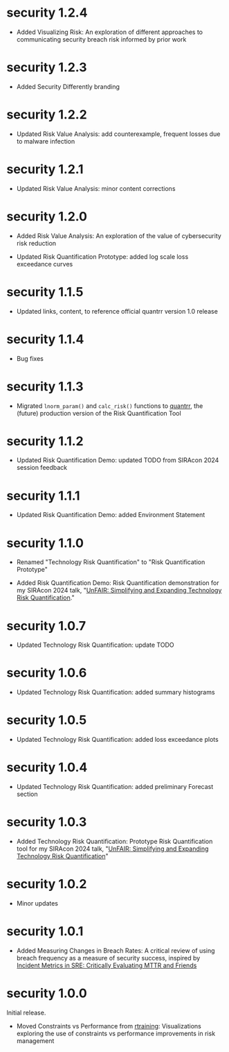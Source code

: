 # security 1.2.4

* Added Visualizing Risk: An exploration of different approaches to communicating security breach risk informed by prior work

# security 1.2.3

* Added Security Differently branding

# security 1.2.2

* Updated Risk Value Analysis: add counterexample, frequent losses due to malware infection

# security 1.2.1

* Updated Risk Value Analysis: minor content corrections

# security 1.2.0

* Added Risk Value Analysis: An exploration of the value of cybersecurity risk reduction

* Updated Risk Quantification Prototype: added log scale loss exceedance curves

# security 1.1.5

* Updated links, content, to reference official quantrr version 1.0 release

# security 1.1.4

* Bug fixes

# security 1.1.3

* Migrated `lnorm_param()` and `calc_risk()` functions to [quantrr](https://jabenninghoff.github.io/quantrr/), the (future) production version of the Risk Quantification Tool

# security 1.1.2

* Updated Risk Quantification Demo: updated TODO from SIRAcon 2024 session feedback

# security 1.1.1

* Updated Risk Quantification Demo: added Environment Statement

# security 1.1.0

* Renamed "Technology Risk Quantification" to "Risk Quantification Prototype"

* Added Risk Quantification Demo: Risk Quantification demonstration for my SIRAcon 2024 talk, "[UnFAIR: Simplifying and Expanding Technology Risk Quantification](https://www.information-safety.org/2024/08/29/siracon-2024/)."

# security 1.0.7

* Updated Technology Risk Quantification: update TODO

# security 1.0.6

* Updated Technology Risk Quantification: added summary histograms

# security 1.0.5

* Updated Technology Risk Quantification: added loss exceedance plots

# security 1.0.4

* Updated Technology Risk Quantification: added preliminary Forecast section

# security 1.0.3

* Added Technology Risk Quantification: Prototype Risk Quantification tool for my SIRAcon 2024 talk, "[UnFAIR: Simplifying and Expanding Technology Risk Quantification](https://www.information-safety.org/2024/08/29/siracon-2024/)"

# security 1.0.2

* Minor updates

# security 1.0.1

* Added Measuring Changes in Breach Rates: A critical review of using breach frequency as a measure of security success, inspired by [Incident Metrics in SRE: Critically Evaluating MTTR and Friends](https://sre.google/resources/practices-and-processes/incident-metrics-in-sre/)

# security 1.0.0

Initial release.

* Moved Constraints vs Performance from [rtraining](https://jabenninghoff.github.io/rtraining/): Visualizations exploring the use of constraints vs performance improvements in risk management
